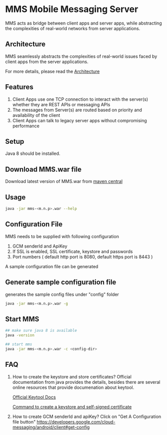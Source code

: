 # MMS Mobile Messaging Server

MMS acts as bridge between client apps and server apps, while abstracting the complexities of real-world networks from server applications.

## Architecture

MMS seamlessly abstracts the complexities of real-world issues faced by client apps from the server applications.

For more details, please read the [Architecture](Architecture.md)

## Features

1. Client Apps use one TCP connection to interact with the server(s) whether they are REST APIs or messaging APIs
2. The messages from Server(s) are routed based on priority and availability of the client
3. Client Apps can talk to legacy server apps without compromising performance

## Setup

Java 8 should be installed.

## Download MMS.war file

Download latest version of MMS.war from [maven central](http://search.maven.org/#search%7Cgav%7C1%7Cg%3A%22com.github.antennaesdk.server%22%20AND%20a%3A%22mms%22)

## Usage
```bash
java -jar mms-<m.n.p>.war --help
```

## Configuration File

MMS needs to be supplied with following configuration

1. GCM senderId and ApiKey
2. If SSL is enabled, SSL certificate, keystore and passwords
3. Port numbers ( default http port is 8080, default https port is 8443 )

A sample configuration file can be generated 
## Generate sample configuration file

generates the sample config files under "config" folder
```bash
java -jar mms-<m.n.p>.war -g
```

## Start MMS
```bash
## make sure java 8 is available
java -version

## start mms
java -jar mms-<m.n.p>.war -c <config-dir>
```


## FAQ

1. How to create the keystore and store certificates?
   Official documentation from java provides the details, besides there are several online resources that provide documenation about keytool.

   [Official Keytool Docs](http://docs.oracle.com/javase/6/docs/technotes/tools/solaris/keytool.html)
   
   [Command to create a keystore and self-signed certificate](KEYGEN.md)  

2. How to create GCM senderId and apiKey?
   Click on "Get A Configuration file button"
   https://developers.google.com/cloud-messaging/android/client#get-config
